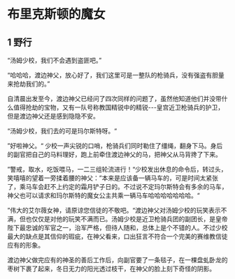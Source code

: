 # 布里克斯顿的魔女

## 1 野行

“汤姆少校，我们不会遇到盗匪吧。”

“哈哈哈，渡边神父，放心好了，我们这里可是一整队的枪骑兵，没有强盗有胆量来抢劫我们的。”

自清晨出发至今，渡边神父已经问了四次同样的问题了，虽然他知道他们并没带什么值得抢劫的宝物，又有一队号称教国精锐中的精锐---皇宫近卫枪骑兵的护卫，但是渡边神父还是感到隐隐不安。

“汤姆少校，我们去的可是玛尔斯特呀。“

”好啦神父。“ 少校一声尖锐的口哨，枪骑兵们同时勒住了缰绳，翻身下马。身后的副官把自己的马料理好，跑上前牵住渡边神父的马，把神父从马背搀了下来。

”警戒，取水，吃饭喂马，一二三组轮流进行！“少校发出休息的命令后，转过头，笑嘻嘻的望着一旁揉着腰的神父：”本来是应该备一辆马车的，可是时间太紧张了，乘马车会赶不上约定的霜月铲子日的。不过说不定玛尔斯特会有多余的马车，神父也可以请求和玛尔斯特的魔女公主共乘一辆马车哈哈哈哈哈哈哈。“

”伟大的艾尔薇女神，请原谅您信徒的不敬吧。“渡边神父对汤姆少校的玩笑表示不满，但也仅仅是对他的玩笑不满而已。汤姆少校是近卫枪骑兵团的副团长，是皇帝陛下最忠诚的军官之一，治军严格，但待人随和，总体上是个不错的人。不过少校最大的缺点是其信仰的瑕疵，在神父看来，口出狂言不符合一个完美的赛维教信徒应有的形象。

渡边神父做完应有的神圣的善后工作后，向副官要了一条毯子，在一棵盘虬卧龙的枣树下裹了起来，冬日无力的阳光透过枝干，在神父的脸上刻下奇怪的阴影。

